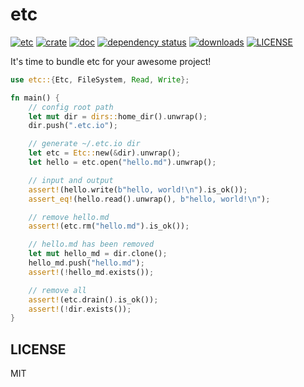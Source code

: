 # etc

[![etc](https://github.com/clearloop/etc/workflows/etc/badge.svg)](https://github.com/clearloop/etc)
[![crate](https://img.shields.io/crates/v/etc.svg)](https://crates.io/crates/etc)
[![doc](https://img.shields.io/badge/current-docs-brightgreen.svg)](https://docs.rs/etc/)
[![dependency status](https://deps.rs/repo/github/clearloop/etc/status.svg)](https://deps.rs/repo/github/clearloop/etc)
[![downloads](https://img.shields.io/crates/d/etc.svg)](https://crates.io/crates/etc)
[![LICENSE](https://img.shields.io/crates/l/etc.svg)](https://choosealicense.com/licenses/mit/)

It's time to bundle etc for your awesome project!

```rust
use etc::{Etc, FileSystem, Read, Write};

fn main() {
    // config root path
    let mut dir = dirs::home_dir().unwrap();
    dir.push(".etc.io");

    // generate ~/.etc.io dir
    let etc = Etc::new(&dir).unwrap();
    let hello = etc.open("hello.md").unwrap();

    // input and output
    assert!(hello.write(b"hello, world!\n").is_ok());
    assert_eq!(hello.read().unwrap(), b"hello, world!\n");

    // remove hello.md
    assert!(etc.rm("hello.md").is_ok());

    // hello.md has been removed
    let mut hello_md = dir.clone();
    hello_md.push("hello.md");
    assert!(!hello_md.exists());

    // remove all
    assert!(etc.drain().is_ok());
    assert!(!dir.exists());
}
```

## LICENSE

MIT

